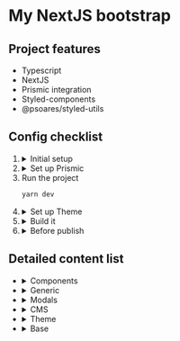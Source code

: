 # My NextJS bootstrap

## Project features
  - Typescript
  - NextJS
  - Prismic integration
  - Styled-components
  - @psoares/styled-utils

## Config checklist

<ol>
<li> <details><summary>Initial setup</summary>

  - [ ] Copy `./.env.dist` to `./.env` and update files - Don't forget, always update both and don't use secrets or any keys in `./.env.dist`
  - [ ] Install dependencies:
    ```bash
    nvm use
    yarn
    ```
  </details>
</li>
<li> <details><summary>Set up Prismic</summary>

  - [ ] Add locales to `./locales-config.json`
  - [ ] Edit `./sm.json` and update `apiEndpoint`
  - [ ] Update and push to prismic repository custom types and slices using slice machine: `$ yarn slicemachine`
    Don't forget to add specific fields for SEO (check example at `./customTypes/page/index.json`)
  - [ ] Edit routes for paths in `./prismic/routes.ts`
  - [ ] Edit link resolver to match project requirements in `./prismic/linkResolver.ts`
  - [ ] Add preview path in Prismic: Settings > Previews
    ```
    Site Name: 'Production' or 'Development'
    Domain: 'https://[project domain]' or 'http://localhost:3000'
    Preview route: '/api/preview'
    ```
  - [ ] Edit config api method adding project config document types: `./prismic/api/getConfig.ts`
  - [ ] Go ahead and understand what's happen in `./pages/_app` with `DataProvider`. Check `./page-components/Page.tsx` to understand implementation of the data hooks
  </details>
</li>
<li> Run the project

```bash
yarn dev
```
</li>
<li> <details><summary>Set up Theme</summary>

  - [ ] Edit `./public/manifest.json` and add favicons to `./public/img`
  - [ ] Add icons to `./.icons/main` and run `$ yarn generate:icons`
  - [ ] Add fonts to `./fonts`, create font file as `./fonts/gilroy.ts` and add it in `./pages/_app.tsx` somehow
    Next font [optimization guide](https://nextjs.org/docs/basic-features/font-optimization)
  - Add project theme variables
    - [ ] `breakpoints`
    - [ ] `colors`
    - [ ] `fonts`
    - [ ] `generator`
    - [ ] `grid`
  - [ ] Edit typographies `./theme/components/Typography.tsx`
  - [ ] Edit global styling `./theme/components/GlobalStyle.tsx`
  - [ ] Edit html tags style for Prismic parsing in `./theme/components/RichTextContent.tsx`
  - [ ] Edit Prismic serializer in `./prismic/components/RichText.tsx`
  </details>
</li>
<li> <details><summary>Build it</summary>

  - Pages
    - [ ] Add pages main components in `./page-components` and then import them in `./pages`. Use created examples as boilerplate.

  - Components
    - [ ] Create layout components according project design in `./components` and then use them in `./pages/_app`
    - [ ] Update the style of the flyout component in `./components/CookieConsent/CookieConsentRequest.tsx`.
    - [ ] Update the style for the page transitions in `./components/PageTransition/PageSpinner.tsx`.

  - Modals
    - [ ] Edit generic layout modal style in `./modals/BaseModal.tsx`
    - [ ] Create content for different modals in `./modals/templates`. Check `./modals/templates/ModalExample.tsx` as example.
    - [ ] Register all components in `./modals/templates/index.tsx` in order to work.
    - [ ] use `useModal` to open and pass options and properties to template. View example in `./components/Header.tsx`.

  - Theme Components
    - [ ] Go through `./theme/components` and edit / create more.
      Probably, there's some components that will not need any specific styling like:
        - `Icon`
        - `Div`
        - `Grid`
        - `List`
        - `Main`

  - Slices
    - [ ] Edit slices to match project design in `./slices/[SLICE].js | .jsx | .ts | .tsx`
  </details>
</li>
<li> <details><summary>Before publish</summary>

  - [ ] Update `./pages/server-sitemap.xml.tsx` to match project requirements
  - [ ] Create project in Vercel and link it to git repo
  - [ ] Make sure all env vars are updated locally and in Vercel
  - [ ] Create webhook in Prismic: Settings > Webhooks
    ```
    Name: 'Vercel deploy'
    URL: Create in Vercel: Settings > Git > Deploy Hooks
    ```
  </details>
</li>
</ol>

## Detailed content list
<ul>
<li> <details><summary>Components</summary><blockquote>

  - [ ] PageTransition
  - CookieConsent
    - [x] `useCookieConsent` hook
    - [x] `CookieConsent` wrapper component
    - [x] `CookieConsentRequest` flyout component
  - [x] SEO component
  - [x] Str
  - [x] Header (as example and Prismic data consumer)
</blockquote></details>
</li>

<li> <details><summary>Generic</summary><blockquote>

  - [x] Robots support
  - [x] Sitemap support
  - [x] `useClickOutside` hook
  - [x] `useOnScroll` hook
  - [x] `useOnWindowResize` hook
</blockquote></details>
</li>

<li> <details><summary>Modals</summary><blockquote>

  - [x] `ModalProvider` to register and provide context
  - [x] `ModalManager` to handle all the generic modal behaviors
  - [x] `useModal` hook to open, close and access active modal
  - [x] `BaseModal` as generic layout for all modals
  - [x] templates/ModalExample as example
</blockquote></details>
</li>


<li> <details><summary>CMS</summary><blockquote>

  - Api
    - [x] `getConfig` function as example
  - Data provider
    - [x] `useConfig` hook
    - [x] `usePage` hook
    - [x] `useTranslations` hook
  - Utils
    - [x] bracked
    - [x] extractFromData
    - [x] parse
    - [x] sentenceCase
  - [x] RichText & Serializer
  - [x] Slicemachine integration
  - [x] Preview integration
  - [x] Multilang integration
  - [x] Prismic Base Integration
</blockquote></details>
</li>

<li> <details><summary>Theme</summary><blockquote>

  - Style-guide page
    - [x] Typography
    - [x] Colors
    - [x] Icons
  - [x] Rich text content
  - Grid components
    - [x] `Grid`
    - [x] `Row`
    - [x] `Col`
  - [x] List component
  - [x] Typography components
  - [x] Icon component
  - Base layout components
    - [x] `Div`
    - [x] `Main`
    - [x] `Section`
  - [x] Global style
  - [x] Generator config
  - [x] Base theme config
</blockquote></details>
</li>

<li> <details><summary>Base</summary><blockquote>

  - [x] Eslint + Typescript config
  - [x] Next base config
</blockquote></details>
</li>
</ul>